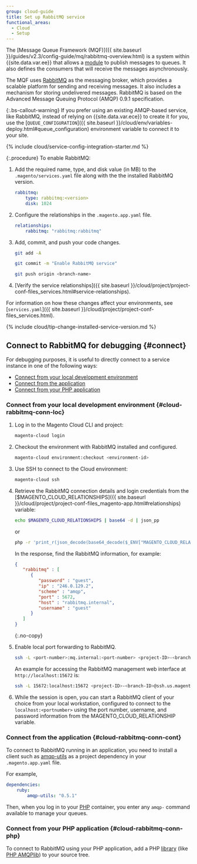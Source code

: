 ```yaml
---
group: cloud-guide
title: Set up RabbitMQ service
functional_areas:
  - Cloud
  - Setup
---
```


The [Message Queue Framework (MQF)]({{ site.baseurl }}/guides/v2.3/config-guide/mq/rabbitmq-overview.html) is a system within {{site.data.var.ee}} that allows a [module](https://glossary.magento.com/module) to publish messages to queues. It also defines the consumers that will receive the messages asynchronously.

The MQF uses [RabbitMQ](http://www.rabbitmq.com) as the messaging broker, which provides a scalable platform for sending and receiving messages. It also includes a mechanism for storing undelivered messages. RabbitMQ is based on the Advanced Message Queuing Protocol (AMQP) 0.9.1 specification.

{:.bs-callout-warning}
If you prefer using an existing AMQP-based service, like RabbitMQ, instead of relying on {{site.data.var.ece}} to create it for you, use the [`QUEUE_CONFIGURATION`]({{ site.baseurl }}/cloud/env/variables-deploy.html#queue_configuration) environment variable to connect it to your site.

{% include cloud/service-config-integration-starter.md %}

{:.procedure}
To enable RabbitMQ:

1. Add the required name, type, and disk value (in MB) to the `.magento/services.yaml` file along with the the installed RabbitMQ version.

   ```yaml
   rabbitmq:
       type: rabbitmq:<version>
       disk: 1024
   ```

1. Configure the relationships in the `.magento.app.yaml` file.

   ```yaml
   relationships:
       rabbitmq: "rabbitmq:rabbitmq"
   ```

1. Add, commit, and push your code changes.

   ```bash
   git add -A
   ```

   ```bash
   git commit -m "Enable RabbitMQ service"
   ```

   ```bash
   git push origin <branch-name>
   ```

1. [Verify the service relationships]({{ site.baseurl }}/cloud/project/project-conf-files_services.html#service-relationships).

For information on how these changes affect your environments, see [`services.yaml`]({{ site.baseurl }}/cloud/project/project-conf-files_services.html).

{% include cloud/tip-change-installed-service-version.md %}

## Connect to RabbitMQ for debugging {#connect}

For debugging purposes, it is useful to directly connect to a service instance in one of the following ways:

-  [Connect from your local development environment](#cloud-rabbitmq-conn-loc)
-  [Connect from the application](#cloud-rabbitmq-conn-cont)
-  [Connect from your PHP application](#cloud-rabbitmq-conn-php)

### Connect from your local development environment {#cloud-rabbitmq-conn-loc}

1. Log in to the Magento Cloud CLI and project:

   ```bash
   magento-cloud login
   ```

1. Checkout the environment with RabbitMQ installed and configured.

   ```bash
   magento-cloud environment:checkout <environment-id>
   ```

1. Use SSH to connect to the Cloud environment:

   ```bash
   magento-cloud ssh
   ```

1. Retrieve the RabbitMQ connection details and login credentials from the [$MAGENTO_CLOUD_RELATIONSHIPS]({{ site.baseurl }}/cloud/project/project-conf-files_magento-app.html#relationships) variable:

   ```bash
   echo $MAGENTO_CLOUD_RELATIONSHIPS | base64 -d | json_pp
   ```

      or

   ```bash
   php -r 'print_r(json_decode(base64_decode($_ENV["MAGENTO_CLOUD_RELATIONSHIPS"])));'
   ```

   In the response, find the RabbitMQ information, for example:

   ```json
   {
      "rabbitmq" : [
         {
            "password" : "guest",
            "ip" : "246.0.129.2",
            "scheme" : "amqp",
            "port" : 5672,
            "host" : "rabbitmq.internal",
            "username" : "guest"
         }
      ]
   }
   ```
   {:.no-copy}

1. Enable local port forwarding to RabbitMQ.

   ```bash
   ssh -L <port-number>:mq.internal:<port-number> <project-ID>-<branch-ID>@ssh.us.magentosite.cloud
   ```

   An example for accessing the RabbitMQ management web interface at `http://localhost:15672` is:

   ```bash
   ssh -L 15672:localhost:15672 <project-ID>-<branch-ID>@ssh.us.magentosite.cloud
   ```

1. While the session is open, you can start a RabbitMQ client of your choice from your local workstation, configured to connect to the `localhost:<portnumber>` using the port number, username, and password information from the MAGENTO_CLOUD_RELATIONSHIP variable.

### Connect from the application {#cloud-rabbitmq-conn-cont}

To connect to RabbitMQ running in an application, you need to install a client such as [amqp-utils](https://github.com/dougbarth/amqp-utils) as a project dependency in your `.magento.app.yaml` file.

For example,

```yaml
dependencies:
    ruby:
        amqp-utils: "0.5.1"
```

Then, when you log in to your [PHP](https://glossary.magento.com/php) container, you enter any `amqp-` command available to manage your queues.

### Connect from your PHP application {#cloud-rabbitmq-conn-php}

To connect to RabbitMQ using your PHP application, add a PHP [library](https://glossary.magento.com/library) (like [PHP AMQPlib](https://github.com/videlalvaro/php-amqplib)) to your source tree.
